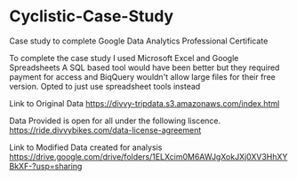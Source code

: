 # Cyclistic-Case-Study
Case study to complete Google Data Analytics Professional Certificate


To complete the case study I used Microsoft Excel and Google Spreadsheets
A SQL based tool would have been better but they required payment for access and BiqQuery wouldn't allow large files for their free version.
Opted to just use spreadsheet tools instead

Link to Original Data https://divvy-tripdata.s3.amazonaws.com/index.html

Data Provided is open for all under the following liscence. https://ride.divvybikes.com/data-license-agreement

Link to Modified Data created for analysis https://drive.google.com/drive/folders/1ELXcim0M6AWJgXokJXj0XV3HhXYBkXF-?usp=sharing
